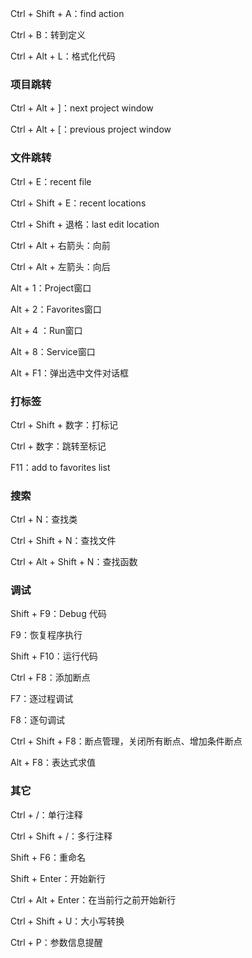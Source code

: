 Ctrl + Shift + A：find action

Ctrl + B：转到定义

Ctrl + Alt + L：格式化代码

### 项目跳转

Ctrl + Alt + ]：next project window

Ctrl + Alt + [：previous project window

### 文件跳转

Ctrl +  E：recent file

Ctrl + Shift + E：recent locations

Ctrl + Shift + 退格：last edit location

Ctrl + Alt + 右箭头：向前

Ctrl + Alt + 左箭头：向后

Alt + 1：Project窗口

Alt + 2：Favorites窗口

Alt + 4 ：Run窗口

Alt + 8：Service窗口

Alt + F1：弹出选中文件对话框

### 打标签

Ctrl + Shift + 数字：打标记

Ctrl + 数字：跳转至标记

F11：add to favorites list

### 搜索

Ctrl + N：查找类

Ctrl + Shift + N：查找文件

Ctrl + Alt + Shift + N：查找函数

### 调试

Shift + F9：Debug 代码

F9：恢复程序执行

Shift + F10：运行代码

Ctrl + F8：添加断点

F7：逐过程调试

F8：逐句调试

Ctrl + Shift + F8：断点管理，关闭所有断点、增加条件断点

Alt + F8：表达式求值

### 其它

Ctrl + /：单行注释

Ctrl + Shift + /：多行注释 

Shift + F6：重命名

Shift + Enter：开始新行

Ctrl + Alt + Enter：在当前行之前开始新行

Ctrl + Shift + U：大小写转换

Ctrl + P：参数信息提醒
